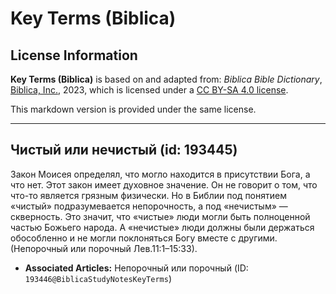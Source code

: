 # Key Terms (Biblica)

## License Information

**Key Terms (Biblica)** is based on and adapted from: _Biblica Bible Dictionary_, [Biblica, Inc.](https://www.biblica.com/), 2023, which is licensed under a [CC BY-SA 4.0 license](https://creativecommons.org/licenses/by-sa/4.0/legalcode.en).

This markdown version is provided under the same license.



--------------------------------

## Чистый или нечистый (id: 193445)

Закон Моисея определял, что могло находится в присутствии Бога, а что нет. Этот закон имеет духовное значение. Он не говорит о том, что что\-то является грязным физически. Но в Библии под понятием «чистый» подразумевается непорочность, а под «нечистым» — скверность. Это значит, что «чистые» люди могли быть полноценной частью Божьего народа. А «нечистые» люди должны были держаться обособленно и не могли поклоняться Богу вместе с другими. (Непорочный или порочный Лев.11:1–15:33\).

* **Associated Articles:** Непорочный или порочный  (ID: `193446@BiblicaStudyNotesKeyTerms`)

